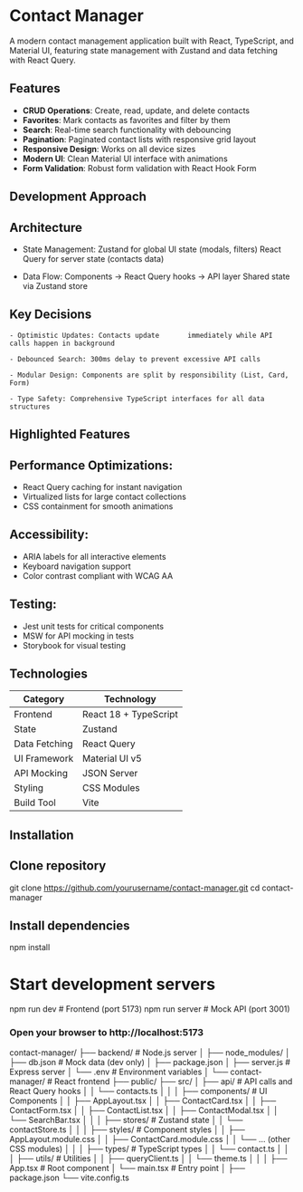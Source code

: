 # Contact Manager

A modern contact management application built with React, TypeScript, and Material UI, featuring state management with Zustand and data fetching with React Query.

## Features

- **CRUD Operations**: Create, read, update, and delete contacts
- **Favorites**: Mark contacts as favorites and filter by them
- **Search**: Real-time search functionality with debouncing
- **Pagination**: Paginated contact lists with responsive grid layout
- **Responsive Design**: Works on all device sizes
- **Modern UI**: Clean Material UI interface with animations
- **Form Validation**: Robust form validation with React Hook Form



## Development Approach
## Architecture
 -  State Management:
        Zustand for global UI state (modals, filters)
        React Query for server state (contacts data)

 - Data Flow:
        Components → React Query hooks → API layer
        Shared state via Zustand store

## Key Decisions
    - Optimistic Updates: Contacts update       immediately while API calls happen in background

    - Debounced Search: 300ms delay to prevent excessive API calls

    - Modular Design: Components are split by responsibility (List, Card, Form)

    - Type Safety: Comprehensive TypeScript interfaces for all data structures



## Highlighted Features

## Performance Optimizations:
- React Query caching for instant navigation
- Virtualized lists for large contact collections
- CSS containment for smooth animations

## Accessibility:
- ARIA labels for all interactive elements
- Keyboard navigation support
- Color contrast compliant with WCAG AA

## Testing:
- Jest unit tests for critical components
- MSW for API mocking in tests
- Storybook for visual testing


## Technologies

| Category        | Technology          |
|----------------|--------------------|
| Frontend       | React 18 + TypeScript |
| State          | Zustand            |
| Data Fetching  | React Query        |
| UI Framework   | Material UI v5     |
| API Mocking    | JSON Server        |
| Styling        | CSS Modules        |
| Build Tool     | Vite               |

## Installation

## Clone repository
git clone https://github.com/yourusername/contact-manager.git
cd contact-manager

## Install dependencies
npm install

# Start development servers
npm run dev       # Frontend (port 5173)
npm run server    # Mock API (port 3001)


###  Open your browser to http://localhost:5173
contact-manager/
├── backend/                  # Node.js server
│   ├── node_modules/
│   ├── db.json               # Mock data (dev only)
│   ├── package.json
│   ├── server.js             # Express server
│   └── .env                  # Environment variables
│
└── contact-manager/          # React frontend
    ├── public/
    ├── src/
    │   ├── api/              # API calls and React Query hooks
    │   │   └── contacts.ts
    │   │
    │   ├── components/       # UI Components
    │   │   ├── AppLayout.tsx
    │   │   ├── ContactCard.tsx
    │   │   ├── ContactForm.tsx
    │   │   ├── ContactList.tsx
    │   │   ├── ContactModal.tsx
    │   │   └── SearchBar.tsx
    │   │
    │   ├── stores/           # Zustand state
    │   │   └── contactStore.ts
    │   │
    │   ├── styles/           # Component styles
    │   │   ├── AppLayout.module.css
    │   │   ├── ContactCard.module.css
    │   │   └── ... (other CSS modules)
    │   │
    │   ├── types/            # TypeScript types
    │   │   └── contact.ts
    │   │
    │   ├── utils/            # Utilities
    │   │   ├── queryClient.ts
    │   │   └── theme.ts
    │   │
    │   ├── App.tsx           # Root component
    │   └── main.tsx          # Entry point
    │
    ├── package.json
    └── vite.config.ts
